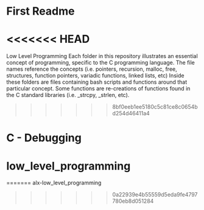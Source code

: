 # First Readme
<<<<<<< HEAD
=======
Low Level Programming
Each folder in this repository illustrates an essential concept of programming, specific to the C programming language. 
 The file names reference the concepts (i.e. pointers, recursion, malloc, free, structures, function pointers, variadic functions, linked lists, etc) Inside these folders are files containing bash scripts and functions around that particular concept. 
 Some functions are re-creations of functions found in the C standard libraries (i.e. _strcpy, _strlen, etc).
 
>>>>>>> 8bf0eeb1ee5180c5c81ce8c0654bd254d46411a4
# C - Debugging
# low_level_programming
=======
alx-low_level_programming
>>>>>>> 0a22939e4b55559d5eda9fe4797780eb8d051284
